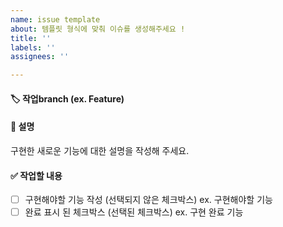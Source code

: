 ```yaml
---
name: issue template
about: 템플릿 형식에 맞춰 이슈를 생성해주세요 !
title: ''
labels: ''
assignees: ''

---
```


#### 🏷️ 작업branch (ex. Feature)
#### 📄 설명
구현한 새로운 기능에 대한 설명을 작성해 주세요.
#### ✅ 작업할 내용
- [ ] 구현해야할 기능 작성 (선택되지 않은 체크박스) ex. 구현해야할 기능
- [ ] 완료 표시 된 체크박스 (선택된 체크박스) ex. 구현 완료 기능
